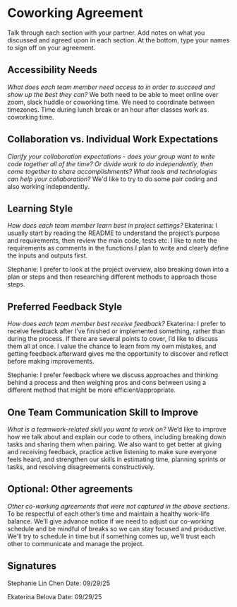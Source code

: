 # Coworking Agreement

Talk through each section with your partner. Add notes on what you discussed and agreed upon in each section. At the bottom, type your names to sign off on your agreement.

## Accessibility Needs
*What does each team member need access to in order to succeed and show up the best they can?*
We both need to be able to meet online over zoom, slack huddle or coworking time. We need to coordinate between timezones. Time during lunch break or an hour after classes work as coworking time.

## Collaboration vs. Individual Work Expectations
*Clarify your collaboration expectations - does your group want to write code together all of the time? Or divide work to do independently, then come together to share accomplishments? What tools and technologies can help your collaboration?*
We'd like to try to do some pair coding and also working independently.


## Learning Style
*How does each team member learn best in project settings?*
Ekaterina: I usually start by reading the README to understand the project’s purpose and requirements, then review the main code, tests etc. I like to note the requirements as comments in the functions I plan to write and clearly define the inputs and outputs first.

Stephanie: I prefer to look at the project overview, also breaking down into a plan or steps and then researching different methods to approach those steps.

## Preferred Feedback Style
*How does each team member best receive feedback?*
Ekaterina: I prefer to receive feedback after I’ve finished or implemented something, rather than during the process. If there are several points to cover, I’d like to discuss them all at once. I value the chance to learn from my own mistakes, and getting feedback afterward gives me the opportunity to discover and reflect before making improvements.

Stephanie: I prefer feedback where we discuss approaches and thinking behind a process and then weighing pros and cons between using a different method that might be more efficient/appropriate.


## One Team Communication Skill to Improve
*What is a teamwork-related skill you want to work on?*
We’d like to improve how we talk about and explain our code to others, including breaking down tasks and sharing them when pairing. We also want to get better at giving and receiving feedback, practice active listening to make sure everyone feels heard, and strengthen our skills in estimating time, planning sprints or tasks, and resolving disagreements constructively.

## Optional: Other agreements
*Other co-working agreements that were not captured in the above sections.*
To be respectful of each other’s time and maintain a healthy work–life balance. We’ll give advance notice if we need to adjust our co-working schedule and be mindful of breaks so we can stay focused and productive. We'll try to schedule in time but if something comes up, we'll trust each other to communicate and manage the project.

## Signatures
Stephanie Lin Chen
Date: 09/29/25

Ekaterina Belova
Date: 09/29/25